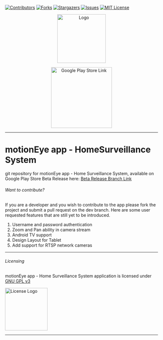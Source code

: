 [![Contributors][contributors-shield]][contributors-url] [![Forks][forks-shield]][forks-url] [![Stargazers][stars-shield]][stars-url] [![Issues][issues-shield]][issues-url] [![MIT License][license-shield]][license-url]



<p align="center">
  <a href="https://github.com/JairajJangle/motionEye_app_HomeSurveillanceSystem">
    <img src="https://lh3.googleusercontent.com/oP-cPUAKRhaikPnu6FI3EISNcypEbyxZej3P9xNHvJSzk1F00ArtnYbotDvpEGDCJzJB=s180-rw" alt="Logo" width="160">
  </a>

<p align="center">
  <a href="https://play.google.com/store/apps/details?id=com.jairaj.janglegmail.motioneye">
    <img src="app/src/main/res/drawable/google_play_badge.png" alt="Google Play Store Link" width="200">
  </a>


---



# motionEye app - HomeSurveillance System
git repository for motionEye app - Home Surveillance System, available on Google Play Store
Beta Release here: [Beta Release Branch Link](https://github.com/JairajJangle/motionEye_app_HomeSurveillanceSystem/tree/beta-main)

###### Want to contribute?
If you are a developer and you wish to contribute to the app please fork the project and submit a pull request on the dev branch. Here are some user requested features that are still yet to be introduced.

1. Username and password authentication
2. Zoom and Pan ability in camera stream
3. Android TV support
4. Design Layout for Tablet
5. Add support for RTSP network cameras

---
###### Licensing
motionEye app - Home Surveillance System application is licensed under [GNU GPL v3](https://github.com/JairajJangle/motionEye_app_HomeSurveillanceSystem/blob/master/LICENSE)

<p align="left">
  <a href="https://github.com/JairajJangle/motionEye_app_HomeSurveillanceSystem/blob/master/LICENSE">
    <img src="https://www.gnu.org/graphics/gplv3-with-text-136x68.png" alt="License Logo" width="140">
  </a>

------

<!-- MARKDOWN LINKS & IMAGES -->

[contributors-shield]: https://img.shields.io/github/contributors/JairajJangle/motionEye_app_HomeSurveillanceSystem?style=flat-square
[contributors-url]: https://github.com/JairajJangle/motionEye_app_HomeSurveillanceSystem/graphs/contributors
[forks-shield]: https://img.shields.io/github/forks/JairajJangle/motionEye_app_HomeSurveillanceSystem.svg?style=flat-square
[forks-url]: https://github.com/JairajJangle/motionEye_app_HomeSurveillanceSystem/network/members
[stars-shield]: https://img.shields.io/github/stars/JairajJangle/motionEye_app_HomeSurveillanceSystem.svg?style=flat-square
[stars-url]: https://github.com/JairajJangle/motionEye_app_HomeSurveillanceSystem/stargazers
[issues-shield]: https://img.shields.io/github/issues/JairajJangle/motionEye_app_HomeSurveillanceSystem.svg?style=flat-square
[issues-url]: https://github.com/JairajJangle/motionEye_app_HomeSurveillanceSystem/issues
[license-shield]: https://img.shields.io/github/license/JairajJangle/motionEye_app_HomeSurveillanceSystem.svg?style=flat-square
[license-url]: https://github.com/JairajJangle/motionEye_app_HomeSurveillanceSystem/blob/master/LICENSE.txt 
